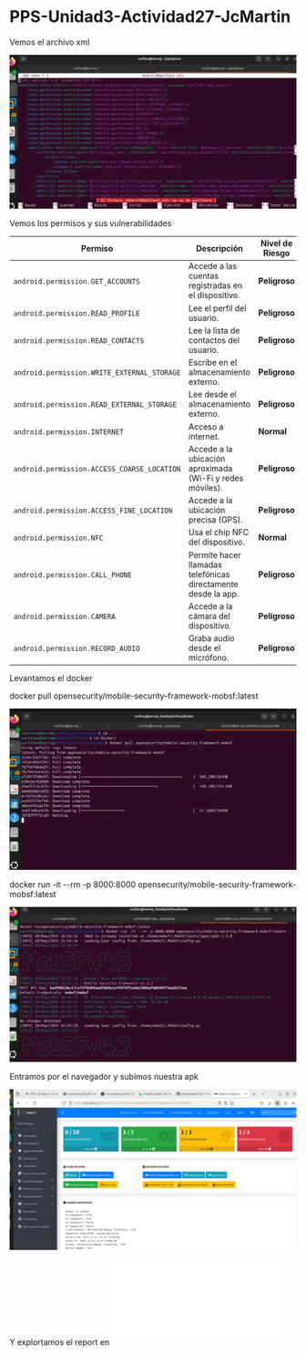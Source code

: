 # PPS-Unidad3-Actividad27-JcMartin

Vemos el archivo xml

![](images/apk1.png)


Vemos los permisos y sus vulnerabilidades


| Permiso                                     | Descripción                                                   | Nivel de Riesgo |
| ------------------------------------------- | ------------------------------------------------------------- | --------------- |
| `android.permission.GET_ACCOUNTS`           | Accede a las cuentas registradas en el dispositivo.           | **Peligroso**   |
| `android.permission.READ_PROFILE`           | Lee el perfil del usuario.                                    | **Peligroso**   |
| `android.permission.READ_CONTACTS`          | Lee la lista de contactos del usuario.                        | **Peligroso**   |
| `android.permission.WRITE_EXTERNAL_STORAGE` | Escribe en el almacenamiento externo.                         | **Peligroso**   |
| `android.permission.READ_EXTERNAL_STORAGE`  | Lee desde el almacenamiento externo.                          | **Peligroso**   |
| `android.permission.INTERNET`               | Acceso a internet.                                            | **Normal**      |
| `android.permission.ACCESS_COARSE_LOCATION` | Accede a la ubicación aproximada (Wi-Fi y redes móviles).     | **Peligroso**   |
| `android.permission.ACCESS_FINE_LOCATION`   | Accede a la ubicación precisa (GPS).                          | **Peligroso**   |
| `android.permission.NFC`                    | Usa el chip NFC del dispositivo.                              | **Normal**      |
| `android.permission.CALL_PHONE`             | Permite hacer llamadas telefónicas directamente desde la app. | **Peligroso**   |
| `android.permission.CAMERA`                 | Accede a la cámara del dispositivo.                           | **Peligroso**   |
| `android.permission.RECORD_AUDIO`           | Graba audio desde el micrófono.                               | **Peligroso**   |

Levantamos el docker

docker pull opensecurity/mobile-security-framework-mobsf:latest

![](images/apk2.png)

docker run -it --rm -p 8000:8000 opensecurity/mobile-security-framework-mobsf:latest

![](images/apk3.png)

Entramos por el navegador y subimos nuestra apk


![](images/apk4.png)


Y explortamos el report en ![pdf](report_apk_privaa_jc.pdf)


